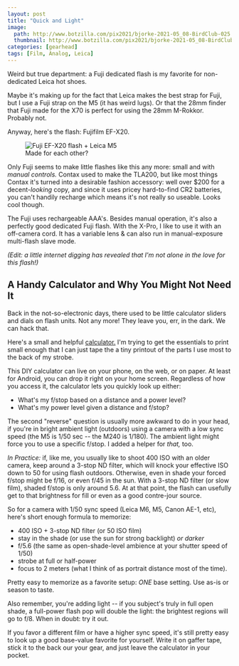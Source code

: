 ```yaml
---
layout: post
title: "Quick and Light"
image:
  path: http://www.botzilla.com/pix2021/bjorke-2021-05_08-BirdClub-025.jpg
  thumbnail: http://www.botzilla.com/pix2021/bjorke-2021-05_08-BirdClub-025.jpg
categories: [gearhead]
tags: [Film, Analog, Leica]
---
```


<!-- Visitor above the bird feeders. -->

Weird but true department: a Fuji dedicated flash is my favorite for non-dedicated Leica hot shoes.

<!--more-->

Maybe it's making up for the fact that Leica makes the best strap for Fuji, but I use a Fuji strap on the M5 (it has weird lugs). Or that the 28mm finder that Fuji made for the X70 is perfect for using the 28mm M-Rokkor. Probably not.

Anyway, here's the flash: Fujifilm EF-X20.

<figure class="align-center">
<img alt="Fuji EF-X20 flash + Leica M5" src="http://www.botzilla.com/pix2021/rps20210513_151901_806.jpg">
<figcaption>Made for each other?</figcaption>
</figure>

Only Fuji seems to make little flashes like this any more: small and with _manual controls._ Contax used to make the TLA200, but like most things Contax it's turned into a desirable fashion accessory: well over $200 for a decent-<i>looking</i> copy, and since it uses pricey hard-to-find CR2 batteries, you can't handily recharge which means it's not really so useable. Looks cool though.

The Fuji uses rechargeable AAA's. Besides manual operation, it's also a perfectly good dedicated Fuji flash. With the X-Pro, I like to use it with an off-camera cord. It has a variable lens & can also run in manual-exposure multi-flash slave mode.

_(Edit: a little internet digging has revealed that I'm not alone in the love for this flash!)_

## A Handy Calculator and Why You Might Not Need It

Back in the not-so-electronic days, there used to be little calculator sliders and dials on flash units. Not any more! They leave you, err, in the dark. We can hack that.

Here's a small and helpful <a href="https://docs.google.com/spreadsheets/d/1sxqd_ZHqzXUJZuiFlLL7VVdgwp3hViXtNEsi47nRxM8/edit?usp=sharing">calculator.</a> I'm trying to get the essentials to print small enough that I can just tape the a tiny printout of the parts I use most to the back of my strobe.

This DIY calculator can live on your phone, on the web, or on paper. At least for Android, you can drop it right on your home screen. Regardless of how you access it, the calculator lets you quickly look up either:

* What's my f/stop based on a distance and a power level?
* What's my power level given a distance and f/stop?

The second "reverse" question is usually more awkward to do in your head, if you're in bright ambient light (outdoors) using a camera with a low sync speed (the M5 is 1/50 sec -- the M240 is 1/180). The ambient light might force you to use a specific f/stop. I added a helper for _that,_ too.

_In Practice:_ if, like me, you usually like to shoot 400 ISO with an older camera, keep around a 3-stop ND filter, which will knock your effective ISO down to 50 for using flash outdoors. Otherwise, even in shade your forced f/stop might be f/16, or even f/45 in the sun. With a 3-stop ND filter (or slow film), shaded f/stop is only around 5.6. At at that point, the flash can usefully get to that brightness for fill or even as a good contre-jour source.

So for a camera with 1/50 sync speed (Leica M6, M5, Canon AE-1, etc), here's short enough formula to memorize:

* 400 ISO + 3-stop ND filter (or 50 ISO film)
* stay in the shade (or use the sun for strong backlight) _or darker_
* f/5.6 (the same as open-shade-level ambience at your shutter speed of 1/50)
* strobe at full or half-power
* focus to 2 meters (what I think of as portrait distance most of the time).

Pretty easy to memorize as a favorite setup: _ONE_ base setting. Use as-is or season to taste.

Also remember, you're adding light -- if you subject's truly in full open shade, a full-power flash pop will double the light: the brightest regions will go to f/8. When in doubt: try it out.

If you favor a different film or have a higher sync speed, it's still pretty easy to look up a good base-value favorite for yourself. Write it on gaffer tape, stick it to the back our your gear, and just leave the calculator in your pocket.


